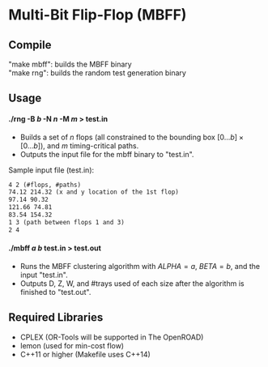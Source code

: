 # Multi-Bit Flip-Flop (MBFF)


## Compile  
"make mbff": builds the MBFF binary     
"make rng": builds the random test generation binary  


## Usage
#### ./rng -B $b$ -N $n$ -M $m$ > test.in 
- Builds a set of $n$ flops (all constrained to the bounding box $[0 ... b] \times [0 ... b]$), and $m$ timing-critical paths.   
- Outputs the input file for the mbff binary to "test.in". 

Sample input file (test.in):
```txt
4 2 (#flops, #paths)
74.12 214.32 (x and y location of the 1st flop)
97.14 90.32
121.66 74.81
83.54 154.32
1 3 (path between flops 1 and 3)
2 4 
```



#### ./mbff $a$ $b$ test.in > test.out   
- Runs the MBFF clustering algorithm with $ALPHA = a$, $BETA = b$, and the input "test.in".     
- Outputs D, Z, W, and #trays used of each size after the algorithm is finished to "test.out".    

## Required Libraries    
- CPLEX (OR-Tools will be supported in The OpenROAD)  
- lemon (used for min-cost flow)   
- C++11 or higher (Makefile uses C++14)  
